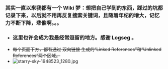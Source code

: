 ### 其实一直以来我都有一个 Wiki 梦：想把自己学到的东西，踩过的坑都记录下来，以后就不用再反复搜索关键词，且随着年纪的增大，记忆力不断下降，悲催啊。。。
- ### 这里也许会成为我最经常逗留的地方。感谢 Logseg 。
- ~~每个页面下方，都有通过 双向链接 生成的“Linked References”和“Unlinked References”两个区域。~~
- ![starry-sky-1948523_1280.jpg](../assets/starry-sky-1948523_1280_1692609541707_0.jpg)